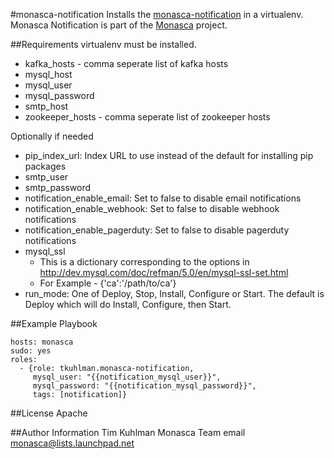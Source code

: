 #monasca-notification
Installs the [monasca-notification](https://github.com/stackforge/monasca-notification) in a virtualenv.
Monasca Notification is part of the [Monasca](https://wiki.openstack.org/wiki/Monasca) project.

##Requirements
virtualenv must be installed.

- kafka_hosts - comma seperate list of kafka hosts
- mysql_host
- mysql_user
- mysql_password
- smtp_host
- zookeeper_hosts - comma seperate list of zookeeper hosts

Optionally if needed
- pip_index_url: Index URL to use instead of the default for installing pip packages 
- smtp_user
- smtp_password
- notification_enable_email: Set to false to disable email notifications
- notification_enable_webhook: Set to false to disable webhook notifications
- notification_enable_pagerduty: Set to false to disable pagerduty notifications
- mysql_ssl
  - This is a dictionary corresponding to the options in http://dev.mysql.com/doc/refman/5.0/en/mysql-ssl-set.html
  - For Example - {'ca':'/path/to/ca'}
- run_mode: One of Deploy, Stop, Install, Configure or Start. The default is Deploy which will do Install, Configure, then Start.

##Example Playbook

    hosts: monasca
    sudo: yes
    roles:
      - {role: tkuhlman.monasca-notification,
         mysql_user: "{{notification_mysql_user}}",
         mysql_password: "{{notification_mysql_password}}",
         tags: [notification]}

##License
Apache

##Author Information
Tim Kuhlman
Monasca Team email monasca@lists.launchpad.net
